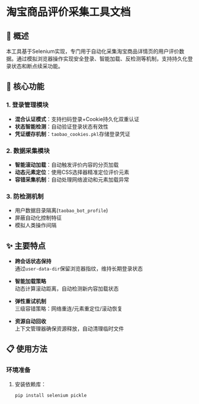 # 淘宝商品评价采集工具文档

## 📌 概述
本工具基于Selenium实现，专门用于自动化采集淘宝商品详情页的用户评价数据。通过模拟浏览器操作实现安全登录、智能加载、反检测等机制，支持持久化登录状态和断点续采功能。

## 🚀 核心功能

### 1. 登录管理模块
- **混合认证模式**：支持扫码登录+Cookie持久化双重认证
- **状态智能检测**：自动验证登录状态有效性
- **凭证缓存机制**：`taobao_cookies.pkl`存储登录凭证

### 2. 数据采集模块
- **智能滚动加载**：自动触发评价内容的分页加载
- **动态元素定位**：使用CSS选择器精准定位评价元素
- **容错采集机制**：自动处理网络波动和元素加载异常

### 3. 防检测机制
- 用户数据目录隔离(`taobao_bot_profile`)
- 屏蔽自动化控制特征
- 模拟人类操作间隔

## ✨ 主要特点

- **跨会话状态保持**  
  通过`user-data-dir`保留浏览器指纹，维持长期登录状态

- **智能加载策略**  
  动态计算滚动距离，自动检测新内容加载状态

- **弹性重试机制**  
  三级容错策略：网络重连/元素重定位/滚动恢复

- **资源自动回收**  
  上下文管理器确保资源释放，自动清理临时文件

## 📋 使用方法

### 环境准备
1. 安装依赖库：
   ```bash
   pip install selenium pickle

